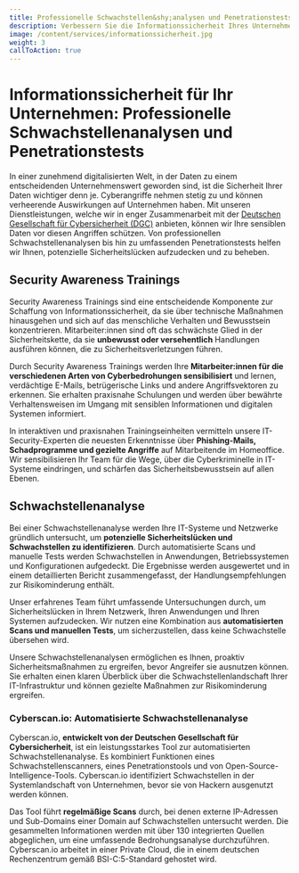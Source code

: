 ```yaml
---
title: Professionelle Schwachstellen&shy;analysen und Penetrationstests
description: Verbessern Sie die Informationssicherheit Ihres Unternehmens mit unseren professionellen Schwachstellenanalysen und Penetrationstests. Erfahren Sie mehr!
image: /content/services/informationssicherheit.jpg
weight: 3
callToAction: true
---
```


# Informations&shy;sicherheit für Ihr Unternehmen: Professionelle Schwachstellen&shy;analysen und Penetrationstests
In einer zunehmend digitalisierten Welt, in der Daten zu einem entscheidenden Unternehmenswert geworden sind, ist die Sicherheit Ihrer Daten wichtiger denn je. Cyberangriffe nehmen stetig zu und können verheerende Auswirkungen auf Unternehmen haben. Mit unseren Dienstleistungen, welche wir in enger Zusammenarbeit mit der [Deutschen Gesellschaft für Cybersicherheit (DGC)](https://dgc.org/) anbieten, können wir Ihre sensiblen Daten vor diesen Angriffen schützen. Von professionellen Schwachstellenanalysen bis hin zu umfassenden Penetrationstests helfen wir Ihnen, potenzielle Sicherheitslücken aufzudecken und zu beheben.

## Security Awareness Trainings
Security Awareness Trainings sind eine entscheidende Komponente zur Schaffung von Informationssicherheit, da sie über technische Maßnahmen hinausgehen und sich auf das menschliche Verhalten und Bewusstsein konzentrieren. Mitarbeiter:innen sind oft das schwächste Glied in der Sicherheitskette, da sie **unbewusst oder versehentlich** Handlungen ausführen können, die zu Sicherheitsverletzungen führen.

Durch Security Awareness Trainings werden Ihre **Mitarbeiter:innen für die verschiedenen Arten von Cyberbedrohungen sensibilisiert** und lernen, verdächtige E-Mails, betrügerische Links und andere Angriffsvektoren zu erkennen. Sie erhalten praxisnahe Schulungen und werden über bewährte Verhaltensweisen im Umgang mit sensiblen Informationen und digitalen Systemen informiert.

In interaktiven und praxisnahen Trainingseinheiten vermitteln unsere IT-Security-Experten die neuesten Erkenntnisse über **Phishing-Mails, Schadprogramme und gezielte Angriffe** auf Mitarbeitende im Homeoffice. Wir sensibilisieren Ihr Team für die Wege, über die Cyberkriminelle in IT-Systeme eindringen, und schärfen das Sicherheitsbewusstsein auf allen Ebenen.

## Schwachstellenanalyse
Bei einer Schwachstellenanalyse werden Ihre IT-Systeme und Netzwerke gründlich untersucht, um **potenzielle Sicherheitslücken und Schwachstellen zu identifizieren**. Durch automatisierte Scans und manuelle Tests werden Schwachstellen in Anwendungen, Betriebssystemen und Konfigurationen aufgedeckt. Die Ergebnisse werden ausgewertet und in einem detaillierten Bericht zusammengefasst, der Handlungsempfehlungen zur Risikominderung enthält.

Unser erfahrenes Team führt umfassende Untersuchungen durch, um Sicherheitslücken in Ihrem Netzwerk, Ihren Anwendungen und Ihren Systemen aufzudecken. Wir nutzen eine Kombination aus **automatisierten Scans und manuellen Tests**, um sicherzustellen, dass keine Schwachstelle übersehen wird.

Unsere Schwachstellenanalysen ermöglichen es Ihnen, proaktiv Sicherheitsmaßnahmen zu ergreifen, bevor Angreifer sie ausnutzen können. Sie erhalten einen klaren Überblick über die Schwachstellenlandschaft Ihrer IT-Infrastruktur und können gezielte Maßnahmen zur Risikominderung ergreifen.

### Cyberscan.io: Automatisierte Schwachstellen&shy;analyse
Cyberscan.io, **entwickelt von der Deutschen Gesellschaft für Cybersicherheit**, ist ein leistungsstarkes Tool zur automatisierten Schwachstellenanalyse. Es kombiniert Funktionen eines Schwachstellenscanners, eines Penetrationstools und von Open-Source-Intelligence-Tools. Cyberscan.io identifiziert Schwachstellen in der Systemlandschaft von Unternehmen, bevor sie von Hackern ausgenutzt werden können.

Das Tool führt **regelmäßige Scans** durch, bei denen externe IP-Adressen und Sub-Domains einer Domain auf Schwachstellen untersucht werden. Die gesammelten Informationen werden mit über 130 integrierten Quellen abgeglichen, um eine umfassende Bedrohungsanalyse durchzuführen. Cyberscan.io arbeitet in einer Private Cloud, die in einem deutschen Rechenzentrum gemäß BSI-C:5-Standard gehostet wird.